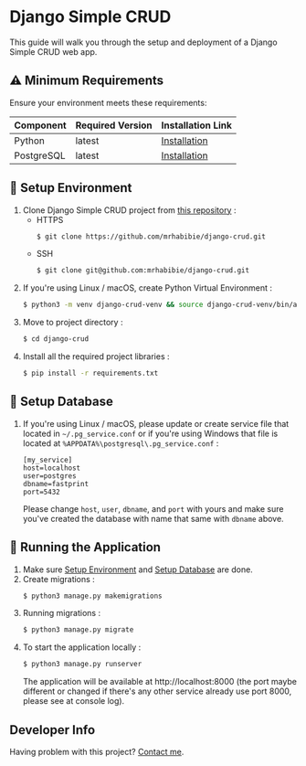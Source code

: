 # Django Simple CRUD

This guide will walk you through the setup and deployment of a Django Simple CRUD web app.

## ⚠️ Minimum Requirements

Ensure your environment meets these requirements:

| Component  | Required Version | Installation Link                                    |
| ---------- | ---------------- | ---------------------------------------------------- |
| Python     | latest           | [Installation](https://www.python.org/downloads/)    |
| PostgreSQL | latest           | [Installation](https://www.postgresql.org/download/) |

## 📝 Setup Environment

1. Clone Django Simple CRUD project from [this repository](https://github.com/mrhabibie/django-crud.git) :
   - HTTPS
     ```sh
     $ git clone https://github.com/mrhabibie/django-crud.git
     ```
   - SSH
     ```sh
     $ git clone git@github.com:mrhabibie/django-crud.git
     ```
2. If you're using Linux / macOS, create Python Virtual Environment :
   ```sh
   $ python3 -m venv django-crud-venv && source django-crud-venv/bin/activate
   ```
3. Move to project directory :
   ```sh
   $ cd django-crud
   ```
4. Install all the required project libraries :
   ```sh
   $ pip install -r requirements.txt
   ```

## 💾 Setup Database

1. If you're using Linux / macOS, please update or create service file that located in `~/.pg_service.conf` or if you're using Windows that file is located at `%APPDATA%\postgresql\.pg_service.conf` :

   ```
   [my_service]
   host=localhost
   user=postgres
   dbname=fastprint
   port=5432
   ```

   Please change `host`, `user`, `dbname`, and `port` with yours and make sure you've created the database with name that same with `dbname` above.

## 🚀 Running the Application

1. Make sure [Setup Environment](#-setup-environment) and [Setup Database](#-setup-database) are done.
2. Create migrations :
   ```sh
   $ python3 manage.py makemigrations
   ```
3. Running migrations :
   ```sh
   $ python3 manage.py migrate
   ```
4. To start the application locally :
   ```sh
   $ python3 manage.py runserver
   ```
   The application will be available at http://localhost:8000 (the port maybe different or changed if there's any other service already use port 8000, please see at console log).

## Developer Info

Having problem with this project?
[Contact me](https://wa.me/6282143603556).
